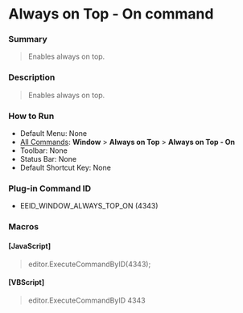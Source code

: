 # Always on Top - On command

### Summary

> Enables always on top.

### Description

> Enables always on top.

### How to Run

- Default Menu: None
- [All Commands](../tools/all_commands): **Window** \>
**Always on Top** \>
**Always on Top - On**
- Toolbar: None
- Status Bar: None
- Default Shortcut Key: None

### Plug-in Command ID

- EEID\_WINDOW\_ALWAYS\_TOP\_ON (4343)

### Macros

#### \[JavaScript\]

> editor.ExecuteCommandByID(4343);

#### \[VBScript\]

> editor.ExecuteCommandByID 4343
